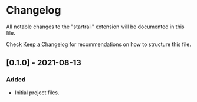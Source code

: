 # Changelog

All notable changes to the "startrail" extension will be documented in this file.

Check [Keep a Changelog](http://keepachangelog.com/) for recommendations on how to structure this file.

## [0.1.0] - 2021-08-13

### Added

- Initial project files.
